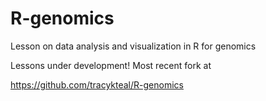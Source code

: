 # R-genomics
Lesson on data analysis and visualization in R for genomics

Lessons under development! Most recent fork at 

https://github.com/tracykteal/R-genomics
